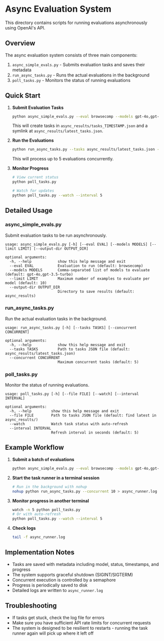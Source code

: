 # Async Evaluation System

This directory contains scripts for running evaluations asynchronously using OpenAI's API.

## Overview

The async evaluation system consists of three main components:

1. `async_simple_evals.py` - Submits evaluation tasks and saves their metadata
2. `run_async_tasks.py` - Runs the actual evaluations in the background
3. `poll_tasks.py` - Monitors the status of running evaluations

## Quick Start

1. **Submit Evaluation Tasks**
   ```bash
   python async_simple_evals.py --eval browsecomp --models gpt-4o,gpt-3.5-turbo --limit 10
   ```
   This will create tasks in `async_results/tasks_TIMESTAMP.json` and a symlink at `async_results/latest_tasks.json`.

2. **Run the Evaluations**
   ```bash
   python run_async_tasks.py --tasks async_results/latest_tasks.json --concurrent 5
   ```
   This will process up to 5 evaluations concurrently.

3. **Monitor Progress**
   ```bash
   # View current status
   python poll_tasks.py
   
   # Watch for updates
   python poll_tasks.py --watch --interval 5
   ```

## Detailed Usage

### async_simple_evals.py

Submit evaluation tasks to be run asynchronously.

```
usage: async_simple_evals.py [-h] [--eval EVAL] [--models MODELS] [--limit LIMIT] [--output-dir OUTPUT_DIR]

optional arguments:
  -h, --help            show this help message and exit
  --eval EVAL           Evaluation to run (default: browsecomp)
  --models MODELS       Comma-separated list of models to evaluate (default: gpt-4o,gpt-3.5-turbo)
  --limit LIMIT         Maximum number of examples to evaluate per model (default: 10)
  --output-dir OUTPUT_DIR
                        Directory to save results (default: async_results)
```

### run_async_tasks.py

Run the actual evaluation tasks in the background.

```
usage: run_async_tasks.py [-h] [--tasks TASKS] [--concurrent CONCURRENT]

optional arguments:
  -h, --help            show this help message and exit
  --tasks TASKS         Path to tasks JSON file (default: async_results/latest_tasks.json)
  --concurrent CONCURRENT
                        Maximum concurrent tasks (default: 5)
```

### poll_tasks.py

Monitor the status of running evaluations.

```
usage: poll_tasks.py [-h] [--file FILE] [--watch] [--interval INTERVAL]

optional arguments:
  -h, --help         show this help message and exit
  --file FILE        Path to tasks JSON file (default: find latest in async_results/)
  --watch            Watch task status with auto-refresh
  --interval INTERVAL
                     Refresh interval in seconds (default: 5)
```

## Example Workflow

1. **Submit a batch of evaluations**
   ```bash
   python async_simple_evals.py --eval browsecomp --models gpt-4o,gpt-3.5-turbo --limit 20
   ```

2. **Start the task runner in a terminal session**
   ```bash
   # Run in the background with nohup
   nohup python run_async_tasks.py --concurrent 10 > async_runner.log 2>&1 &
   ```

3. **Monitor progress in another terminal**
   ```bash
   watch -n 5 python poll_tasks.py
   # Or with auto-refresh
   python poll_tasks.py --watch --interval 5
   ```

4. **Check logs**
   ```bash
   tail -f async_runner.log
   ```

## Implementation Notes

- Tasks are saved with metadata including model, status, timestamps, and progress
- The system supports graceful shutdown (SIGINT/SIGTERM)
- Concurrent execution is controlled by a semaphore
- Progress is periodically saved to disk
- Detailed logs are written to `async_runner.log`

## Troubleshooting

- If tasks get stuck, check the log file for errors
- Make sure you have sufficient API rate limits for concurrent requests
- The system is designed to be resilient to restarts - running the task runner again will pick up where it left off

